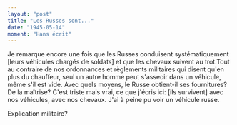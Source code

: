 ```yaml
---
layout: "post"
title: "Les Russes sont..."
date: "1945-05-14"
moment: "Hans écrit"
---
```


Je remarque encore une fois que les Russes conduisent systématiquement [leurs véhicules chargés de soldats] et que les chevaux suivent au trot.Tout au contraire de nos ordonnances et règlements militaires qui disent qu'en plus du chauffeur, seul un autre homme peut s'asseoir dans un véhicule, même s'il est vide. Avec quels moyens, le Russe obtient-il ses fournitures? De la maîtrise? C'est triste mais vrai, ce que j'écris ici: [ils survivent] avec nos véhicules, avec nos chevaux. J'ai à peine pu voir un véhicule russe.


<div class="histoire"></div>

<div class="commentaire">Explication militaire?</div>